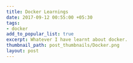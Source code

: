 ```yaml
---
title: Docker Learnings
date: 2017-09-12 00:55:00 +05:30
tags:
- docker
add_to_popular_list: true
excerpt: Whatever I have learnt about docker.
thumbnail_path: post_thumbnails/Docker.png
layout: post
---
```


## 